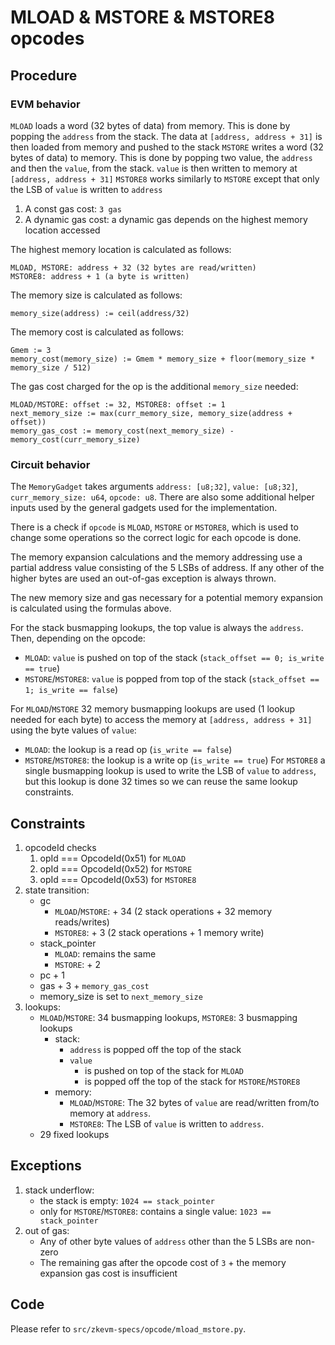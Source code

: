 # MLOAD & MSTORE & MSTORE8 opcodes

## Procedure

### EVM behavior

`MLOAD` loads a word (32 bytes of data) from memory. This is done by popping the `address` from the stack. The data at `[address, address + 31]` is then loaded from memory and pushed to the stack
`MSTORE` writes a word (32 bytes of data) to memory. This is done by popping two value, the `address` and then the `value`, from the stack. `value` is then written to memory at `[address, address + 31]`
`MSTORE8` works similarly to `MSTORE` except that only the LSB of `value` is written to `address`

1. A const gas cost: `3 gas`
2. A dynamic gas cost: a dynamic gas depends on the highest memory location accessed

The highest memory location is calculated as follows:

```
MLOAD, MSTORE: address + 32 (32 bytes are read/written)
MSTORE8: address + 1 (a byte is written)
```

The memory size is calculated as follows:

```
memory_size(address) := ceil(address/32)
```

The memory cost is calculated as follows:

```
Gmem := 3
memory_cost(memory_size) := Gmem * memory_size + floor(memory_size * memory_size / 512)
```

The gas cost charged for the op is the additional `memory_size` needed:

```
MLOAD/MSTORE: offset := 32, MSTORE8: offset := 1
next_memory_size := max(curr_memory_size, memory_size(address + offset))
memory_gas_cost := memory_cost(next_memory_size) - memory_cost(curr_memory_size)
```

### Circuit behavior

The `MemoryGadget` takes arguments `address: [u8;32]`, `value: [u8;32]`, `curr_memory_size: u64`, `opcode: u8`. There are also some additional helper inputs used by the general gadgets used for the implementation.

There is a check if `opcode` is `MLOAD`, `MSTORE` or `MSTORE8`, which is used to change some operations so the correct logic for each opcode is done.

The memory expansion calculations and the memory addressing use a partial address value consisting of the 5 LSBs of address. If any other of the higher bytes are used an out-of-gas exception is always thrown.

The new memory size and gas necessary for a potential memory expansion is calculated using the formulas above.

For the stack busmapping lookups, the top value is always the `address`. Then, depending on the opcode:

- `MLOAD`: `value` is pushed on top of the stack (`stack_offset == 0; is_write == true`)
- `MSTORE`/`MSTORE8`: `value` is popped from top of the stack (`stack_offset == 1; is_write == false`)

For `MLOAD`/`MSTORE` 32 memory busmapping lookups are used (1 lookup needed for each byte) to access the memory at `[address, address + 31]` using the byte values of `value`:

- `MLOAD`: the lookup is a read op (`is_write == false`)
- `MSTORE`/`MSTORE8`: the lookup is a write op (`is_write == true`)
  For `MSTORE8` a single busmapping lookup is used to write the LSB of `value` to `address`, but this lookup is done 32 times so we can reuse the same lookup constraints.

## Constraints

1. opcodeId checks
   1. opId === OpcodeId(0x51) for `MLOAD`
   2. opId === OpcodeId(0x52) for `MSTORE`
   3. opId === OpcodeId(0x53) for `MSTORE8`
2. state transition:
   - gc
     - `MLOAD`/`MSTORE`:  + 34 (2 stack operations + 32 memory reads/writes)
     - `MSTORE8`: + 3 (2 stack operations + 1 memory write)
   - stack_pointer
     - `MLOAD`: remains the same
     - `MSTORE`: + 2
   - pc + 1
   - gas + 3 + `memory_gas_cost`
   - memory_size is set to `next_memory_size`
3. lookups:
   - `MLOAD`/`MSTORE`: 34 busmapping lookups, `MSTORE8`: 3 busmapping lookups
     - stack:
       - `address` is popped off the top of the stack
       - `value`
         - is pushed on top of the stack for `MLOAD`
         - is popped off the top of the stack for `MSTORE`/`MSTORE8`
     - memory:
       - `MLOAD`/`MSTORE`: The 32 bytes of `value` are read/written from/to memory at `address`.
       - `MSTORE8`: The LSB of `value` is written to `address`.
   - 29 fixed lookups

## Exceptions

1. stack underflow:
   - the stack is empty: `1024 == stack_pointer`
   - only for `MSTORE`/`MSTORE8`: contains a single value: `1023 == stack_pointer`
2. out of gas:
   - Any of other byte values of `address` other than the 5 LSBs are non-zero
   - The remaining gas after the opcode cost of `3` + the memory expansion gas cost is insufficient

## Code

Please refer to `src/zkevm-specs/opcode/mload_mstore.py`.
